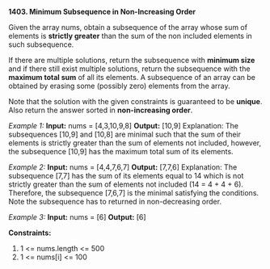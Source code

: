 **1403. Minimum Subsequence in Non-Increasing Order**

Given the array nums, obtain a subsequence of the array whose sum of elements is **strictly greater** than the sum of the non included elements in such subsequence. 

If there are multiple solutions, return the subsequence with **minimum size** and if there still exist multiple solutions, return the subsequence with the **maximum total sum** of all its elements. A subsequence of an array can be obtained by erasing some (possibly zero) elements from the array. 

Note that the solution with the given constraints is guaranteed to be **unique**. Also return the answer sorted in **non-increasing order**.


*Example 1:*
**Input:** nums = [4,3,10,9,8]
**Output:** [10,9] 
Explanation: The subsequences [10,9] and [10,8] are minimal such that the sum of their elements is strictly greater than the sum of elements not included, however, the subsequence [10,9] has the maximum total sum of its elements. 

*Example 2:*
**Input:** nums = [4,4,7,6,7]
**Output:** [7,7,6] 
Explanation: The subsequence [7,7] has the sum of its elements equal to 14 which is not strictly greater than the sum of elements not included (14 = 4 + 4 + 6). Therefore, the subsequence [7,6,7] is the minimal satisfying the conditions. Note the subsequence has to returned in non-decreasing order.  

*Example 3:*
**Input:** nums = [6]
**Output:** [6]
 

**Constraints:**
1. 1 <= nums.length <= 500
2. 1 <= nums[i] <= 100
